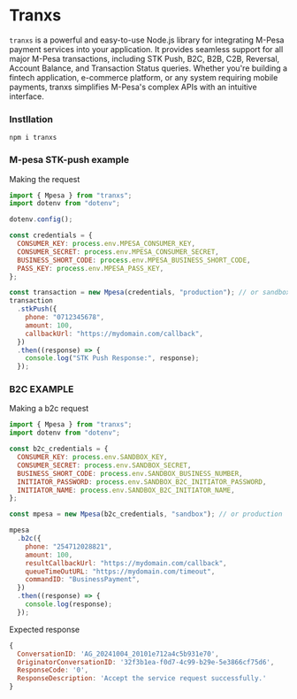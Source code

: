 # Tranxs

`tranxs` is a powerful and easy-to-use Node.js library for integrating M-Pesa payment services into your application. It provides seamless support for all major M-Pesa transactions, including STK Push, B2C, B2B, C2B, Reversal, Account Balance, and Transaction Status queries. Whether you're building a fintech application, e-commerce platform, or any system requiring mobile payments, tranxs simplifies M-Pesa's complex APIs with an intuitive interface.

### Instllation

`npm i tranxs`

### M-pesa STK-push example

Making the request

```javascript
import { Mpesa } from "tranxs";
import dotenv from "dotenv";

dotenv.config();

const credentials = {
  CONSUMER_KEY: process.env.MPESA_CONSUMER_KEY,
  CONSUMER_SECRET: process.env.MPESA_CONSUMER_SECRET,
  BUSINESS_SHORT_CODE: process.env.MPESA_BUSINESS_SHORT_CODE,
  PASS_KEY: process.env.MPESA_PASS_KEY,
};

const transaction = new Mpesa(credentials, "production"); // or sandbox for sandbox applications
transaction
  .stkPush({
    phone: "0712345678",
    amount: 100,
    callbackUrl: "https://mydomain.com/callback",
  })
  .then((response) => {
    console.log("STK Push Response:", response);
  });
```

### B2C EXAMPLE

Making a b2c request

```javascript
import { Mpesa } from "tranxs";
import dotenv from "dotenv";

const b2c_credentials = {
  CONSUMER_KEY: process.env.SANDBOX_KEY,
  CONSUMER_SECRET: process.env.SANDBOX_SECRET,
  BUSINESS_SHORT_CODE: process.env.SANDBOX_BUSINESS_NUMBER,
  INITIATOR_PASSWORD: process.env.SANDBOX_B2C_INITIATOR_PASSWORD,
  INITIATOR_NAME: process.env.SANDBOX_B2C_INITIATOR_NAME,
};

const mpesa = new Mpesa(b2c_credentials, "sandbox"); // or production

mpesa
  .b2c({
    phone: "254712028821",
    amount: 100,
    resultCallbackUrl: "https://mydomain.com/callback",
    queueTimeOutURL: "https://mydomain.com/timeout",
    commandID: "BusinessPayment",
  })
  .then((response) => {
    console.log(response);
  });
```

Expected response

```javascript
{
  ConversationID: 'AG_20241004_20101e712a4c5b931e70',
  OriginatorConversationID: '32f3b1ea-f0d7-4c99-b29e-5e3866cf75d6',
  ResponseCode: '0',
  ResponseDescription: 'Accept the service request successfully.'
}
```
